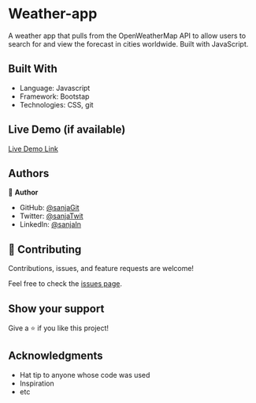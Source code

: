 # Weather-app

A weather app that pulls from the OpenWeatherMap API to allow users to search for and view the forecast in cities worldwide. Built with JavaScript.

## Built With

- Language: Javascript
- Framework: Bootstap
- Technologies: CSS, git


## Live Demo (if available)

[Live Demo Link](https://sanja969.github.io/Weather-app/)


## Authors

👤 **Author**

- GitHub: [@sanjaGit](https://github.com/Sanja969)
- Twitter: [@sanjaTwit](https://twitter.com/SanjaMandic42)
- LinkedIn: [@sanjaIn](https://linkedin.com/in/sanja-mandic-823995a2/)


## 🤝 Contributing

Contributions, issues, and feature requests are welcome!

Feel free to check the [issues page](../../issues/).

## Show your support

Give a ⭐️ if you like this project!

## Acknowledgments

- Hat tip to anyone whose code was used
- Inspiration
- etc

